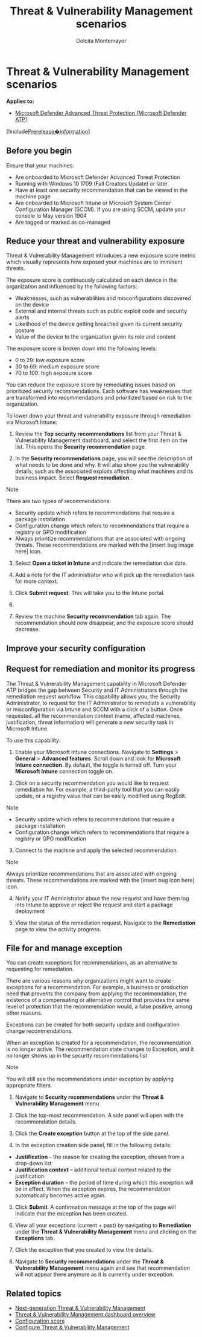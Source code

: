﻿---
title: Threat & Vulnerability Management scenarios
description: 
keywords: 
search.product: Windows 10
search.appverid: met150
ms.prod: w10
ms.mktglfcycl: deploy
ms.sitesec: library
ms.pagetype: security
ms.author: dolmont
author: Dolcita Montemayor
ms.localizationpriority: medium
manager: dansimp
audience: ITPro
ms.collection: M365-security-compliance 
ms.topic: article
---

# Threat & Vulnerability Management scenarios
**Applies to:**
- [Microsoft Defender Advanced Threat Protection (Microsoft Defender ATP)](https://go.microsoft.com/fwlink/p/?linkid=2069559)

[!include[Prerelease�information](prerelease.md)]

## Before you begin
Ensure that your machines:
- Are onboarded to Microsoft Defender Advanced Threat Protection
- Running with Windows 10 1709 (Fall Creators Update) or later
- Have at least one security recommendation that can be viewed in the machine page
- Are onboarded to Microsoft Intune or Microsoft System Center Configuration Manager (SCCM). If you are using SCCM, update your console to May version 1904
- Are tagged or marked as co-managed

## Reduce your threat and vulnerability exposure
Threat & Vulnerability Management introduces a new exposure score metric which visually represents how exposed your machines are to imminent threats.

The exposure score is continuously calculated on each device in the organization and influenced by the following factors:
- Weaknesses, such as vulnerabilities and misconfigurations discovered on the device
- External and internal threats such as public exploit code and security alerts
- Likelihood of the device getting breached given its current security posture
- Value of the device to the organization given its role and content

The exposure score is broken down into the following levels:
- 0 to 29: low exposure score
- 30 to 69: medium exposure score
- 70 to 100: high exposure score

You can reduce the exposure score by remediating issues based on prioritized security recommendations. Each software has weaknesses that are transformed into recommendations and prioritized based on risk to the organization.

To lower down your threat and vulnerability exposure through remediation via Microsoft Intune:

1. Review the **Top security recommendations** list from your Threat & Vulnerability Management dashboard, and select the first item on the list. This opens the **Security recommendation** page.

2. In the **Security recommendations** page, you will see the description of what needs to be done and why. It will also show you the vulnerability details, such as the associated exploits affecting what machines and its business impact. Select **Request remediation**.. 
>[!NOTE]
> There are two types of recommendations: 
- Security update which refers to recommendations that require a package installation
- Configuration change which refers to recommendations that require a registry or GPO modification
- Always prioritize recommendations that are associated with ongoing threats. These recommendations are marked with the [insert bug image here] icon.

3. Select **Open a ticket in Intune** and indicate the remediation due date.
    
4.	Add a note for the IT administrator who will pick up the remediation task for more context. 

5.	Click **Submit request**. This will take you to the Intune portal.

6.	<Add Intune portal workflow here>

7. Review the machine **Security recommendation** tab again. The recommendation should now disappear, and the exposure score should decrease.


## Improve your security configuration

## Request for remediation and monitor its progress

The Threat & Vulnerability Management capability in Microsoft Defender ATP bridges the gap between Security and IT Administrators through the remediation request workflow. 
This capability allows you, the Security Administrator, to request for the IT Administrator to remediate a vulnerability or misconfiguration via Intune and SCCM with a click of a button.
Once requested, all the recommendation context (name, affected machines, justification, threat information) will generate a new security task in Microsoft Intune.

To use this capability:

1. Enable your Microsoft Intune connections. Navigate to **Settings** > **General** > **Advanced features**. Scroll down and look for **Microsoft Intune connection**. By default, the toggle is turned off. Turn your **Microsoft Intune** connection toggle on.

2. Click on a security recommendation you would like to request remediation for. For example, a third-party tool that you can easily update, or a registry value that can be easily modified using RegEdit. 
>[!NOTE]
>-	Security update which refers to recommendations that require a package installation
>- 	Configuration change which refers to recommendations that require a registry or GPO modification

3. Connect to the machine and apply the selected recommendation.
>[!NOTE]
> Always prioritize recommendations that are associated with ongoing threats. These recommendations are marked with the [insert bug icon here] icon.

4. Notify your IT Administrator about the new request and have them log into Intune to approve or reject the request and start a package deployment

5. View the status of the remediation request. Navigate to the **Remediation** page to view the activity progress.


## File for and manage exception
You can create exceptions for recommendations, as an alternative to requesting for remediation.

There are various reasons why organizations might want to create exceptions for a recommendation. For example, a business or production need that prevents the company from applying the recommendation, the existence of a compensating or alternative control that provides the same level of protection that the recommendation would, a false positive, among other reasons.

Exceptions can be created for both security update and configuration change recommendations.

When an exception is created for a recommendation, the recommendation is no longer active. The recommendation state changes to Exception, and it no longer shows up in the security recommendations list

>[!NOTE]
> You will still see the recommendations under exception by applying appropriate filters.   

1. Navigate to **Security recommendations** under the **Threat & Vulnerability Management**  menu.

2. Click the top-most recommendation. A side panel will open with the recommendation details.

3. Click the **Create exception** button at the top of the side panel.

4.	In the exception creation side panel, fill in the following details:
- **Justification** – the reason for creating the exception, chosen from a drop-down list
- **Justification context** – additional textual context related to the  justification
- **Exception duration** – the period of time during which this exception will be in effect. When the exception expires, the recommendation automatically becomes active again.

5. Click **Submit**. A confirmation message at the top of the page will indicate that the exception has been created.

6. View all your exceptions (current + past) by navigating to **Remediation** under the **Threat & Vulnerability Management** menu and clicking on the **Exceptions** tab.

7. Click the exception that you created to view the details.

8. Navigate to **Security recommendations** under the **Threat & Vulnerability Management** menu again and see that recommendation will not appear there anymore as it is currently under exception.

## Related topics
- [Next-generation Threat & Vulnerability Management](next-gen-threat-and-vuln-mgt.md)
- [Threat & Vulnerability Management dashboard overview](tvm-dashboard-insights.md)
- [Configuration score](configuration-score.md)
- [Configure Threat & Vulnerability Management](configure-and-manage-tvm.md)
